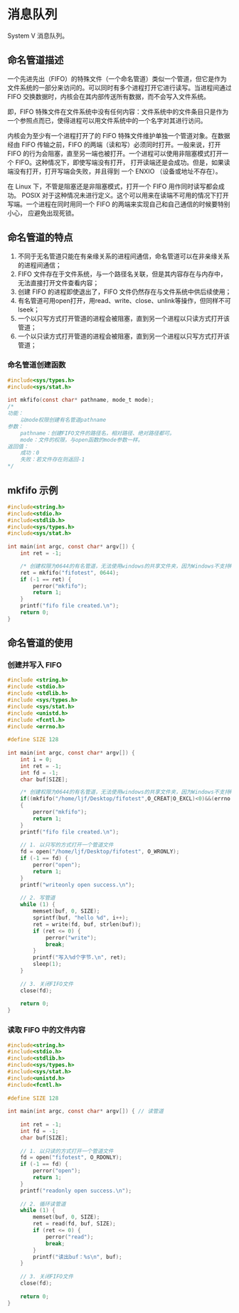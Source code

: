 # 消息队列

System V 消息队列。

## 命名管道描述
一个先进先出（FIFO）的特殊文件（一个命名管道）类似一个管道，但它是作为文件系统的一部分来访问的。可以同时有多个进程打开它进行读写。当进程间通过 FIFO 交换数据时，内核会在其内部传送所有数据，而不会写入文件系统。

即，FIFO 特殊文件在文件系统中没有任何内容：文件系统中的文件条目只是作为一个参照点而已，使得进程可以用文件系统中的一个名字对其进行访问。

内核会为至少有一个进程打开了的 FIFO 特殊文件维护单独一个管道对象。在数据经由 FIFO 传输之前，FIFO 的两端（读和写）必须同时打开。一般来说，打开 FIFO 的行为会阻塞，直至另一端也被打开。一个进程可以使用非阻塞模式打开一个 FIFO。这种情况下，即使写端没有打开， 打开读端还是会成功。但是，如果读端没有打开，打开写端会失败，并且得到 一个 ENXIO （设备或地址不存在）。

在 Linux 下，不管是阻塞还是非阻塞模式，打开一个 FIFO 用作同时读写都会成功。 POSIX 对于这种情况未进行定义。这个可以用来在读端不可用的情况下打开写端。一个进程在同时用同一个  FIFO  的两端来实现自己和自己通信的时候要特别小心， 应避免出现死锁。

## 命名管道的特点

1. 不同于无名管道只能在有亲缘关系的进程间通信，命名管道可以在非亲缘关系的进程间通信；
2.  FIFO 文件存在于文件系统，与一个路径名关联，但是其内容存在与内存中，无法直接打开文件查看内容；
3.  创建 FIFO 的进程即使退出了，FIFO 文件仍然存在与文件系统中供后续使用；
4.  有名管道可用open打开，用read、write、close、unlink等操作，但同样不可lseek；
5.  一个以只写方式打开管道的进程会被阻塞，直到另一个进程以只读方式打开该管道；
6.  一个以只读方式打开管道的进程会被阻塞，直到另一个进程以只写方式打开该管道；

### 命名管道创建函数
```C
#include<sys/types.h>
#include<sys/stat.h>
 
int mkfifo(const char* pathname, mode_t mode);
/*
功能：
    以mode权限创建有名管道pathname
参数：
    pathname：创建FIFO文件的路径名，相对路径、绝对路径都可。
    mode：文件的权限，与open函数的mode参数一样。
返回值：
    成功：0
    失败：若文件存在则返回-1
*/
```

## mkfifo 示例
```c
#include<string.h>
#include<stdio.h>
#include<stdlib.h>
#include<sys/types.h>
#include<sys/stat.h>
 
int main(int argc, const char* argv[]) {
    int ret = -1;

    /* 创建权限为0644的有名管道，无法使用windows的共享文件夹，因为Windows不支持FIFO */
    ret = mkfifo("fifotest", 0644);
    if (-1 == ret) {
        perror("mkfifo");
        return 1;
    }
    printf("fifo file created.\n");
    return 0;
}
```

## 命名管道的使用

### 创建并写入 FIFO
```c
#include <string.h>
#include <stdio.h>
#include <stdlib.h>
#include <sys/types.h>
#include <sys/stat.h>
#include <unistd.h>
#include <fcntl.h>
#include <errno.h>
 
#define SIZE 128
 
int main(int argc, const char* argv[]) {
    int i = 0;
    int ret = -1;
    int fd = -1;
    char buf[SIZE];

    /* 创建权限为0644的有名管道，无法使用windows的共享文件夹，因为Windows不支持FIFO */
    if((mkfifo("/home/ljf/Desktop/fifotest",O_CREAT|O_EXCL)<0)&&(errno!=EEXIST))
    {
		perror("mkfifo");
        return 1;
    }
    printf("fifo file created.\n");
 
    // 1. 以只写的方式打开一个管道文件
    fd = open("/home/ljf/Desktop/fifotest", O_WRONLY);
    if (-1 == fd) {
        perror("open");
        return 1;
    }
    printf("writeonly open success.\n");
 
    // 2. 写管道
    while (1) {
        memset(buf, 0, SIZE);
        sprintf(buf, "hello %d", i++);
        ret = write(fd, buf, strlen(buf));
        if (ret <= 0) {
            perror("write");
            break;
        }
        printf("写入%d个字节.\n", ret);
        sleep(1);
    }
 
    // 3. 关闭FIFO文件
    close(fd);
 
    return 0;
}
```

### 读取 FIFO 中的文件内容
```c
#include<string.h>
#include<stdio.h>
#include<stdlib.h>
#include<sys/types.h>
#include<sys/stat.h>
#include<unistd.h>
#include<fcntl.h>
 
#define SIZE 128
 
int main(int argc, const char* argv[]) { // 读管道
 
    int ret = -1;
    int fd = -1;
    char buf[SIZE];
 
    // 1. 以只读的方式打开一个管道文件
    fd = open("fifotest", O_RDONLY);
    if (-1 == fd) {
        perror("open");
        return 1;
    }
    printf("readonly open success.\n");
 
    // 2. 循环读管道
    while (1) {
        memset(buf, 0, SIZE);
        ret = read(fd, buf, SIZE);
        if (ret <= 0) {
            perror("read");
            break;
        }
        printf("读出buf：%s\n", buf);
    }
 
    // 3. 关闭FIFO文件
    close(fd);
 
    return 0;
}
```

